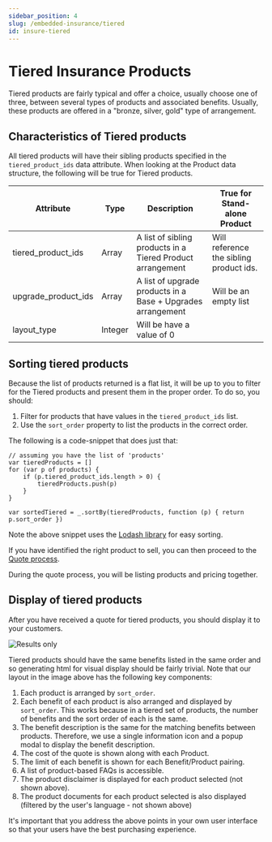 ```yaml
---
sidebar_position: 4
slug: /embedded-insurance/tiered
id: insure-tiered
---
```


# Tiered Insurance Products

Tiered products are fairly typical and offer a choice, usually choose one of three, between several types of products and associated benefits. Usually, these products are offered in a "bronze, silver, gold" type of arrangement.

## Characteristics of Tiered products

All tiered products will have their sibling products specified in the `tiered_product_ids` data attribute. When looking at the Product data structure, the following will be true for Tiered products.

| Attribute | Type | Description | True for Stand-alone Product |
| --------- | ---- | ----------- | ---------------------------- |
| tiered_product_ids | Array | A list of sibling products in a Tiered Product arrangement | Will reference the sibling product ids.
| upgrade_product_ids | Array | A list of upgrade products in a Base + Upgrades arrangement | Will be an empty list
| layout_type | Integer | Will be have a value of 0


## Sorting tiered products

Because the list of products returned is a flat list, it will be up to you to filter for the Tiered products and present them in the proper order. To do so, you should:

1. Filter for products that have values in the `tiered_product_ids` list.
2. Use the `sort_order` property to list the products in the correct order.

The following is a code-snippet that does just that:

```
// assuming you have the list of 'products'
var tieredProducts = []
for (var p of products) {
    if (p.tiered_product_ids.length > 0) {
        tieredProducts.push(p)
    }
}

var sortedTiered = _.sortBy(tieredProducts, function (p) { return p.sort_order })
```

Note the above snippet uses the [Lodash library](https://lodash.com/) for easy sorting.

If you have identified the right product to sell, you can then proceed to the [Quote process](insure-quote.md).

During the quote process, you will be listing products and pricing together.

## Display of tiered products

After you have received a quote for tiered products, you should display it to your customers.

<div style={{textAlign: 'center'}}>

![Results only](/img/insurance/tiered-products-screen.jpeg)

</div>

Tiered products should have the same benefits listed in the same order and so generating html for visual display should be fairly trivial. Note that our layout in the image above has the following key components:

1. Each product is arranged by `sort_order`.
2. Each benefit of each product is also arranged and displayed by `sort_order`. This works because in a tiered set of products, the number of benefits and the sort order of each is the same.
3. The benefit description is the same for the matching benefits between products. Therefore, we use a single information icon and a popup modal to display the benefit description.
4. The cost of the quote is shown along with each Product.
5. The limit of each benefit is shown for each Benefit/Product pairing.
6. A list of product-based FAQs is accessible.
7. The product disclaimer is displayed for each product selected (not shown above). 
8. The product documents for each product selected is also displayed (filtered by the user's language - not shown above)

It's important that you address the above points in your own user interface so that your users have the best purchasing experience. 
